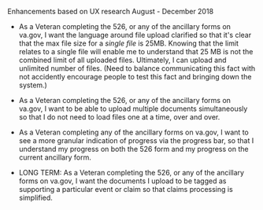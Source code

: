 Enhancements based on UX research August - December 2018 

* As a Veteran completing the 526, or any of the ancillary forms on va.gov, I want the language around file upload clarified so that it's clear that the max file size for a *single file* is 25MB. Knowing that the limit relates to a single file will enable me to understand that 25 MB is not the combined limit of all uploaded files. Ultimately, I can upload and unlimited number of files. (Need to balance communicating this fact with not accidently encourage people to test this fact and bringing down the system.)

* As a Veteran completing the 526, or any of the ancillary forms on va.gov, I want to be able to upload multiple documents simultaneously so that I do not need to load files one at a time, over and over. 

* As a Veteran completing any of the ancillary forms on va.gov, I want to see a more granular indication of progress via the progress bar, so that I understand my progress on both the 526 form and my progress on the current ancillary form.

* LONG TERM: As a Veteran completing the 526, or any of the ancillary forms on va.gov, I want the documents I upload to be tagged as supporting a particular event or claim so that claims processing is simplified.

